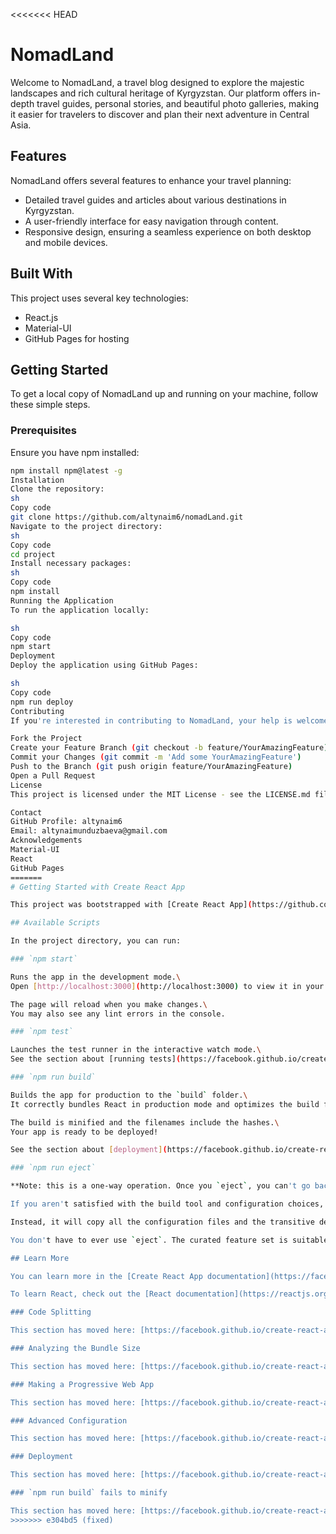 <<<<<<< HEAD
# NomadLand

Welcome to NomadLand, a travel blog designed to explore the majestic landscapes and rich cultural heritage of Kyrgyzstan. Our platform offers in-depth travel guides, personal stories, and beautiful photo galleries, making it easier for travelers to discover and plan their next adventure in Central Asia.

## Features

NomadLand offers several features to enhance your travel planning:
- Detailed travel guides and articles about various destinations in Kyrgyzstan.
- A user-friendly interface for easy navigation through content.
- Responsive design, ensuring a seamless experience on both desktop and mobile devices.

## Built With

This project uses several key technologies:
- React.js
- Material-UI
- GitHub Pages for hosting

## Getting Started

To get a local copy of NomadLand up and running on your machine, follow these simple steps.

### Prerequisites

Ensure you have npm installed:
```sh
npm install npm@latest -g
Installation
Clone the repository:
sh
Copy code
git clone https://github.com/altynaim6/nomadLand.git
Navigate to the project directory:
sh
Copy code
cd project
Install necessary packages:
sh
Copy code
npm install
Running the Application
To run the application locally:

sh
Copy code
npm start
Deployment
Deploy the application using GitHub Pages:

sh
Copy code
npm run deploy
Contributing
If you're interested in contributing to NomadLand, your help is welcome! Here's how you can do it:

Fork the Project
Create your Feature Branch (git checkout -b feature/YourAmazingFeature)
Commit your Changes (git commit -m 'Add some YourAmazingFeature')
Push to the Branch (git push origin feature/YourAmazingFeature)
Open a Pull Request
License
This project is licensed under the MIT License - see the LICENSE.md file for details.

Contact
GitHub Profile: altynaim6
Email: altynaimunduzbaeva@gmail.com
Acknowledgements
Material-UI
React
GitHub Pages
=======
# Getting Started with Create React App

This project was bootstrapped with [Create React App](https://github.com/facebook/create-react-app).

## Available Scripts

In the project directory, you can run:

### `npm start`

Runs the app in the development mode.\
Open [http://localhost:3000](http://localhost:3000) to view it in your browser.

The page will reload when you make changes.\
You may also see any lint errors in the console.

### `npm test`

Launches the test runner in the interactive watch mode.\
See the section about [running tests](https://facebook.github.io/create-react-app/docs/running-tests) for more information.

### `npm run build`

Builds the app for production to the `build` folder.\
It correctly bundles React in production mode and optimizes the build for the best performance.

The build is minified and the filenames include the hashes.\
Your app is ready to be deployed!

See the section about [deployment](https://facebook.github.io/create-react-app/docs/deployment) for more information.

### `npm run eject`

**Note: this is a one-way operation. Once you `eject`, you can't go back!**

If you aren't satisfied with the build tool and configuration choices, you can `eject` at any time. This command will remove the single build dependency from your project.

Instead, it will copy all the configuration files and the transitive dependencies (webpack, Babel, ESLint, etc) right into your project so you have full control over them. All of the commands except `eject` will still work, but they will point to the copied scripts so you can tweak them. At this point you're on your own.

You don't have to ever use `eject`. The curated feature set is suitable for small and middle deployments, and you shouldn't feel obligated to use this feature. However we understand that this tool wouldn't be useful if you couldn't customize it when you are ready for it.

## Learn More

You can learn more in the [Create React App documentation](https://facebook.github.io/create-react-app/docs/getting-started).

To learn React, check out the [React documentation](https://reactjs.org/).

### Code Splitting

This section has moved here: [https://facebook.github.io/create-react-app/docs/code-splitting](https://facebook.github.io/create-react-app/docs/code-splitting)

### Analyzing the Bundle Size

This section has moved here: [https://facebook.github.io/create-react-app/docs/analyzing-the-bundle-size](https://facebook.github.io/create-react-app/docs/analyzing-the-bundle-size)

### Making a Progressive Web App

This section has moved here: [https://facebook.github.io/create-react-app/docs/making-a-progressive-web-app](https://facebook.github.io/create-react-app/docs/making-a-progressive-web-app)

### Advanced Configuration

This section has moved here: [https://facebook.github.io/create-react-app/docs/advanced-configuration](https://facebook.github.io/create-react-app/docs/advanced-configuration)

### Deployment

This section has moved here: [https://facebook.github.io/create-react-app/docs/deployment](https://facebook.github.io/create-react-app/docs/deployment)

### `npm run build` fails to minify

This section has moved here: [https://facebook.github.io/create-react-app/docs/troubleshooting#npm-run-build-fails-to-minify](https://facebook.github.io/create-react-app/docs/troubleshooting#npm-run-build-fails-to-minify)
>>>>>>> e304bd5 (fixed)
